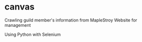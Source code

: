 # canvas
Crawling guild member's information from MapleStroy Website for management

Using Python with Selenium
